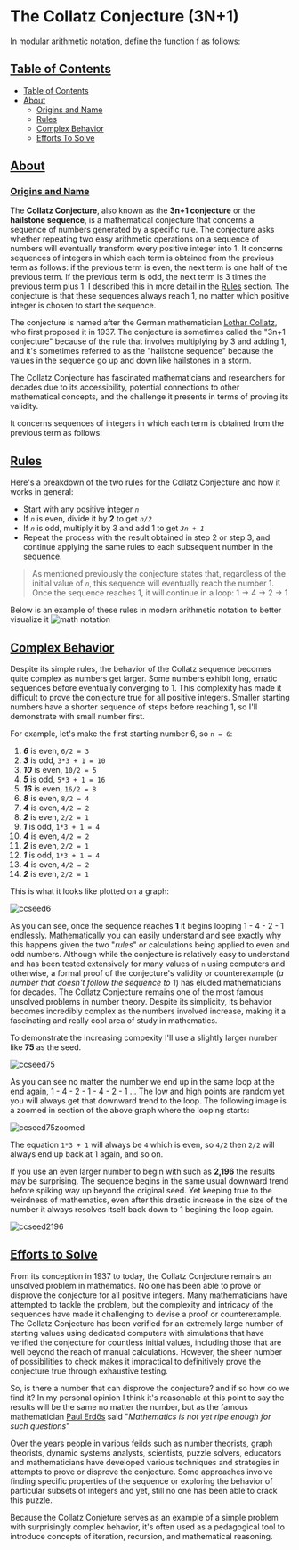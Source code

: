 # The Collatz Conjecture (3N+1)
In modular arithmetic notation, define the function f as follows:
## [Table of Contents](#table-of-contents)

- [Table of Contents](#table-of-contents)
- [About](#about)
  - [Origins and Name](#origins-name)
  - [Rules](#rules)
  - [Complex Behavior](#complex-behavior)
  - [Efforts To Solve](#efforts-to-solve)

## [About](#about)

### [Origins and Name](#origins-name) 
The **Collatz Conjecture**, also known as the **3n+1 conjecture** or the **hailstone sequence**, is a mathematical conjecture that concerns a sequence of numbers generated by a specific rule. The conjecture asks whether repeating two easy arithmetic operations on a sequence of numbers will eventually transform every positive integer into 1. It concerns sequences of integers in which each term is obtained from the previous term as follows: if the previous term is even, the next term is one half of the previous term. If the previous term is odd, the next term is 3 times the previous term plus 1. I described this in more detail in the [Rules](#rules) section. The conjecture is that these sequences always reach 1, no matter which positive integer is chosen to start the sequence.

The conjecture is named after the German mathematician [Lothar Collatz](https://en.wikipedia.org/wiki/Lothar_Collatz), who first proposed it in 1937. The conjecture is sometimes called the "3n+1 conjecture" because of the rule that involves multiplying by 3 and adding 1, and it's sometimes referred to as the "hailstone sequence" because the values in the sequence go up and down like hailstones in a storm.

 The Collatz Conjecture has fascinated mathematicians and researchers for decades due to its accessibility, potential connections to other mathematical concepts, and the challenge it presents in terms of proving its validity.

 It concerns sequences of integers in which each term is obtained from the previous term as follows:


## [Rules](#rules)
Here's a breakdown of the two rules for the Collatz Conjecture and how it works in general:

- Start with any positive integer *`n`*
- If *`n`* is even, divide it by **2** to get *`n/2`*
- If *`n`* is odd, multiply it by 3 and add 1 to get *`3n + 1`*
- Repeat the process with the result obtained in step 2 or step 3, and continue applying the same rules to each subsequent number in the sequence.

> As mentioned previously the conjecture states that, regardless of the initial value of
*`n`*, this sequence will eventually reach the number 1. Once the sequence reaches 1, it will continue in a loop: 1 → 4 → 2 → 1
 
Below is an example of these rules in modern arithmetic notation to better visualize it
![math notation](math.png)

## [Complex Behavior](#complex-behavior)

Despite its simple rules, the behavior of the Collatz sequence becomes quite complex as numbers get larger. Some numbers exhibit long, erratic sequences before eventually converging to 1. This complexity has made it difficult to prove the conjecture true for all positive integers. Smaller starting numbers have a shorter sequence of steps before reaching 1, so I'll demonstrate with small number first. 

For example, let's make the first starting number 6, so `n = 6`:


1) ***6*** is even, `6/2 = 3`
2) ***3*** is odd, `3*3 + 1 = 10`
3) ***10*** is even, `10/2 = 5`
4) ***5*** is odd, `5*3 + 1 = 16`
5) ***16*** is even, `16/2 = 8`
6) ***8*** is even, `8/2 = 4`
7) ***4*** is even, `4/2 = 2`
8) ***2*** is even, `2/2 = 1`
9) ***1*** is odd, `1*3 + 1 = 4`
10) ***4*** is even, `4/2 = 2`
11) ***2*** is even, `2/2 = 1`
12) ***1*** is odd, `1*3 + 1 = 4`
13) ***4*** is even, `4/2 = 2`
14) ***2*** is even, `2/2 = 1`

This is what it looks like plotted on a graph:

![ccseed6](res/ccseed6.png) 

As you can see, once the sequence reaches **1** it begins looping 1 - 4 - 2 - 1 endlessly.
Mathematically you can easily understand and see exactly why this happens given the
two "*rules*" or calculations being applied to even and odd numbers. Although while the 
conjecture is relatively easy to understand and has been tested extensively for many 
values of `n` using computers and otherwise, a formal proof of the conjecture's validity 
or counterexample (*a number that doesn't follow the sequence to 1*) has eluded 
mathematicians for decades. The Collatz Conjecture remains one of the most famous 
unsolved problems in number theory. Despite its simplicity, its behavior becomes 
incredibly complex as the numbers involved increase, making it a fascinating and really cool area of study in mathematics. 

To demonstrate the increasing compexity I'll use a slightly larger number like **75** as the seed. 

![ccseed75](res/ccseed75.png)

As you can see no matter the number we end up in the same loop at the end again, 1 - 4 - 2 - 1 - 4 - 2 - 1 ... The low and high points are random yet you will always get that downward trend to the loop. The following image is a zoomed in section of the above graph where the looping starts:

![ccseed75zoomed](res/loop_part.png)

The equation `1*3 + 1` will always be `4` which is even, so `4/2` then `2/2` will always end up back at 1 again, and so on.

If you use an even larger number to begin with such as **2,196** the results may be surprising. The sequence begins in the same usual downward trend before spiking way up beyond the original seed. Yet keeping true to the weirdness of mathematics, even after this drastic increase in the size of the number it always resolves itself back down to 1 begining the loop again. 

![ccseed2196](res/ccseed2196.png)

## [Efforts to Solve](#efforts-to-solve)

From its conception in 1937 to today, the Collatz Conjecture remains an unsolved problem in mathematics. No one has been able to prove or disprove the conjecture for all positive integers. Many mathematicians have attempted to tackle the problem, but the complexity and intricacy of the sequences have made it challenging to devise a proof or counterexample.
The Collatz Conjecture has been verified for an extremely large number of starting values using dedicated computers with simulations that have verified the conjecture for countless initial values, including those that are well beyond the reach of manual calculations. However, the sheer number of possibilities to check makes it impractical to definitively prove the conjecture true through exhaustive testing.

So, is there a number that can disprove the conjecture? and if so how do we find it? In my personal opinion I think it's reasonable at this point to say the results will be the same no matter the number, but as the famous mathematician [Paul Erdős](https://en.wikipedia.org/wiki/Paul_Erd%C5%91s) said "*Mathematics is not yet ripe enough for such questions*"

Over the years people in various feilds such as number theorists, graph theorists, dynamic systems analysts, scientists, puzzle solvers, educators and mathematicians have developed various techniques and strategies in attempts to prove or disprove the conjecture. Some approaches involve finding specific properties of the sequence or exploring the behavior of particular subsets of integers and yet, still no one has been able to crack this puzzle. 

Because the Collatz Conjeture serves as an example of a simple problem with surprisingly complex behavior, it's often used as a pedagogical tool to introduce concepts of iteration, recursion, and mathematical reasoning. 

